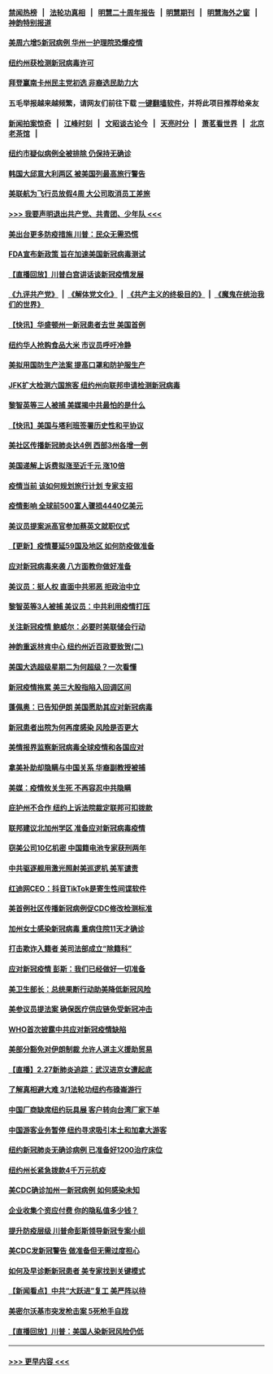 #### [禁闻热榜](热点新闻.md?=0)  &nbsp;&nbsp;|&nbsp;&nbsp; [法轮功真相](https://github.com/gfw-breaker/truth/blob/master/README.md?=0) &nbsp;&nbsp;|&nbsp;&nbsp; [明慧二十周年报告](https://github.com/gfw-breaker/mh-reports/blob/master/README.md?=0) &nbsp;&nbsp;|&nbsp;&nbsp;[明慧期刊](https://github.com/gfw-breaker/mh-qikan) &nbsp;&nbsp;|&nbsp;&nbsp; [明慧海外之窗](https://github.com/gfw-breaker/mh-news/blob/master/README.md?=0) &nbsp;&nbsp;|&nbsp;&nbsp; [神韵特别报道](https://github.com/gfw-breaker/mh-news/blob/master/shenyun.md?=0)
#### [美周六增5新冠病例 华州一护理院恐爆疫情](../pages/nsc412/n11905823.md?t=03011302) 
#### [纽约州获检测新冠病毒许可](../pages/nsc412/n11906069.md?t=03011302) 
#### [拜登赢南卡州民主党初选 非裔选民助力大](../pages/nsc412/n11905930.md?t=03011302) 
#### 五毛举报越来越频繁，请网友们前往下载 [一键翻墙软件](https://github.com/gfw-breaker/ssr-accounts)，并将此项目推荐给亲友
#### [新闻拍案惊奇](https://github.com/gfw-breaker/banned-news/blob/master/pages/link4.md) &nbsp;&nbsp;|&nbsp;&nbsp; [江峰时刻](https://github.com/gfw-breaker/banned-news/blob/master/pages/link4.md) &nbsp;&nbsp;|&nbsp;&nbsp; [文昭谈古论今](https://github.com/gfw-breaker/banned-news/blob/master/pages/link4.md) &nbsp;&nbsp;|&nbsp;&nbsp; [天亮时分](https://github.com/gfw-breaker/banned-news/blob/master/pages/link4.md) &nbsp;&nbsp;|&nbsp;&nbsp; [萧茗看世界](https://github.com/gfw-breaker/banned-news/blob/master/pages/link4.md) &nbsp;&nbsp;|&nbsp;&nbsp; [北京老茶馆](https://github.com/gfw-breaker/banned-news/blob/master/pages/link4.md) &nbsp;&nbsp;|&nbsp;&nbsp; 
#### [纽约市疑似病例全被排除 仍保持无确诊](../pages/nsc412/n11906039.md?t=03011302) 
#### [韩国大邱意大利两区 被美国列最高旅行警告](../pages/nsc412/n11905944.md?t=03011302) 
#### [美联航为飞行员放假4周 大公司取消员工差旅](../pages/nsc412/n11905894.md?t=03011302) 
#### [>>> 我要声明退出共产党、共青团、少年队 <<<](https://github.com/begood0513/goodnews/blob/master/quit/letter.md) 
#### [美出台更多防疫措施 川普：民众无需恐慌](../pages/nsc412/n11905747.md?t=03011302) 
#### [FDA宣布新政策 旨在加速美国新冠病毒测试](../pages/nsc412/n11905693.md?t=03011302) 
#### [【直播回放】川普白宫讲话谈新冠疫情发展](../pages/nsc412/n11905588.md?t=03011302) 
#### [《九评共产党》](https://github.com/begood0513/9ping.md/blob/master/README.md) &nbsp;|&nbsp; [《解体党文化》](../../../../jtdwh.md/blob/master/README.md)  &nbsp;|&nbsp; [《共产主义的终极目的》](../../../../gczydzjmd.md/blob/master/README.md) &nbsp;|&nbsp; [《魔鬼在统治我们的世界》](../../../../mgztzwmdsj.md/blob/master/README.md) 
#### [【快讯】华盛顿州一新冠患者去世 美国首例](../pages/nsc412/n11905571.md?t=03011302) 
#### [纽约华人抢购食品大米 市议员呼吁冷静](../pages/nsc412/n11904453.md?t=03011302) 
#### [美拟用国防生产法案 提高口罩和防护服生产](../pages/nsc412/n11905517.md?t=03011302) 
#### [JFK扩大检测六国旅客 纽约州向联邦申请检测新冠病毒](../pages/nsc412/n11905491.md?t=03011302) 
#### [黎智英等三人被捕 美媒揭中共最怕的是什么](../pages/nsc412/n11905316.md?t=03011302) 
#### [【快讯】美国与塔利班签署历史性和平协议](../pages/nsc412/n11905172.md?t=03011302) 
#### [美社区传播新冠肺炎达4例 西部3州各增一例](../pages/nsc412/n11904070.md?t=03011302) 
#### [美国递解上诉费拟涨至近千元  涨10倍](../pages/nsc412/n11904466.md?t=03011302) 
#### [疫情当前 该如何规划旅行计划 专家支招](../pages/nsc412/n11903865.md?t=03011302) 
#### [疫情影响 全球前500富人骤损4440亿美元](../pages/nsc412/n11904283.md?t=03011302) 
#### [美议员提案派高官参加蔡英文就职仪式](../pages/nsc412/n11904166.md?t=03011302) 
#### [【更新】疫情蔓延59国及地区 如何防疫做准备](../pages/nsc412/n11890652.md?t=03011302) 
#### [应对新冠病毒来袭 八方面教你做好准备](../pages/nsc412/n11903736.md?t=03011302) 
#### [美议员：挺人权 直面中共邪恶 拒政治中立](../pages/nsc412/n11903790.md?t=03011302) 
#### [黎智英等3人被捕 美议员：中共利用疫情打压](../pages/nsc412/n11903768.md?t=03011302) 
#### [关注新冠疫情 鲍威尔：必要时美联储会行动](../pages/nsc412/n11903672.md?t=03011302) 
#### [神韵重返林肯中心 纽约州近百政要致贺(二)](../pages/nsc412/n11897500.md?t=03011302) 
#### [美国大选超级星期二为何超级？一次看懂](../pages/nsc412/n11903490.md?t=03011302) 
#### [新冠疫情拖累 美三大股指陷入回调区间](../pages/nsc412/n11903211.md?t=03011302) 
#### [蓬佩奥：已告知伊朗 美国愿助其应对新冠病毒](../pages/nsc412/n11903212.md?t=03011302) 
#### [新冠患者出院为何再度感染 风险是否更大](../pages/nsc412/n11903262.md?t=03011302) 
#### [美情报界监察新冠病毒全球疫情和各国应对](../pages/nsc412/n11903098.md?t=03011302) 
#### [拿美补助却隐瞒与中国关系 华裔副教授被捕](../pages/nsc412/n11901687.md?t=03011302) 
#### [美媒：疫情攸关生死 不再容忍中共隐瞒](../pages/nsc412/n11901694.md?t=03011302) 
#### [庇护州不合作  纽约上诉法院裁定联邦可扣拨款](../pages/nsc412/n11902238.md?t=03011302) 
#### [联邦建议北加州学区 准备应对新冠病毒疫情](../pages/nsc412/n11902448.md?t=03011302) 
#### [窃美公司10亿机密 中国籍电池专家获刑两年](../pages/nsc412/n11901996.md?t=03011302) 
#### [中共驱逐舰用激光照射美巡逻机 美军谴责](../pages/nsc412/n11901964.md?t=03011302) 
#### [红迪网CEO：抖音TikTok是寄生性间谍软件](../pages/nsc412/n11901675.md?t=03011302) 
#### [美首例社区传播新冠病例促CDC修改检测标准](../pages/nsc412/n11901490.md?t=03011302) 
#### [加州女士感染新冠病毒 重病住院11天才确诊](../pages/nsc412/n11901246.md?t=03011302) 
#### [打击欺诈入籍者 美司法部成立“除籍科”](../pages/nsc412/n11901364.md?t=03011302) 
#### [应对新冠疫情 彭斯：我们已经做好一切准备](../pages/nsc412/n11901268.md?t=03011302) 
#### [美卫生部长：总统果断行动助美降低新冠风险](../pages/nsc412/n11900906.md?t=03011302) 
#### [美参议员提法案 确保医疗供应链免受新冠冲击](../pages/nsc412/n11901144.md?t=03011302) 
#### [WHO首次披露中共应对新冠疫情缺陷](../pages/nsc412/n11900978.md?t=03011302) 
#### [美部分豁免对伊朗制裁 允许人道主义援助贸易](../pages/nsc412/n11900859.md?t=03011302) 
#### [【直播】2.27新肺炎追踪：武汉进京女遭起底](../pages/nsc412/n11900415.md?t=03011302) 
#### [了解真相避大难  3/1法轮功纽约布碌崙游行](../pages/nsc412/n11899501.md?t=03011302) 
#### [中国厂商缺席纽约玩具展  客户转向台湾厂家下单](../pages/nsc412/n11899505.md?t=03011302) 
#### [中国游客业务暂停  纽约寻求吸引本土和加拿大游客](../pages/nsc412/n11899492.md?t=03011302) 
#### [纽约新冠肺炎无确诊病例  已准备好1200治疗床位](../pages/nsc412/n11899474.md?t=03011302) 
#### [纽约州长紧急拨款4千万元抗疫](../pages/nsc412/n11899477.md?t=03011302) 
#### [美CDC确诊加州一新冠病例 如何感染未知](../pages/nsc412/n11899165.md?t=03011302) 
#### [企业收集个资应付费 你的隐私值多少钱？](../pages/nsc412/n11898097.md?t=03011302) 
#### [提升防疫层级 川普命彭斯领导新冠专案小组](../pages/nsc412/n11898934.md?t=03011302) 
#### [美CDC发新冠警告 做准备但无需过度担心](../pages/nsc412/n11898923.md?t=03011302) 
#### [如何及早诊断新冠患者 美专家找到关键模式](../pages/nsc412/n11898626.md?t=03011302) 
#### [【新闻看点】中共“大跃进”复工 美严阵以待](../pages/nsc412/n11898221.md?t=03011302) 
#### [美密尔沃基市突发枪击案 5死枪手自戕](../pages/nsc412/n11898687.md?t=03011302) 
#### [【直播回放】川普：美国人染新冠风险仍低](../pages/nsc412/n11898088.md?t=03011302) 

----
#### [ >>> 更早内容 <<< ](../indexes/nsc412-earlier.md)
